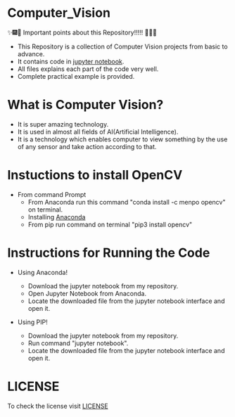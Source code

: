 # Computer_Vision

:sparkles::fireworks::tada: Important points about this Repository!!!!! :tada::fireworks::sparkles: 

- This Repository is a collection of Computer Vision projects from basic to advance.
- It contains code in [jupyter notebook](https://github.com/HarshitDawar55/Machine_And_Deep_Learning/blob/master/README.md).
- All files explains each part of the code very well.
- Complete practical example is provided.

# What is Computer Vision?

- It is super amazing technology.
- It is used in almost all fields of AI(Artificial Intelligence).
- It is a technology which enables computer to view something by the use of any sensor and take action according to that.

# Instuctions to install OpenCV

- From command Prompt
  -  From Anaconda run this command "conda install -c menpo opencv" on terminal.
  -  Installing [Anaconda](https://github.com/HarshitDawar55/Machine_And_Deep_Learning/blob/master/README.md) 
  - From pip run command on terminal "pip3 install opencv"

# Instructions for Running the Code

* Using Anaconda!

  * Download the jupyter notebook from my repository.
  * Open Jupyter Notebook from Anaconda.
  * Locate the downloaded file from the jupyter notebook interface and open it.


* Using PIP!

  - Download the jupyter notebook from my repository.
  - Run command "jupyter notebook".
  - Locate the downloaded file from the jupyter notebook interface and open it.

# LICENSE

To check the license visit [LICENSE](https://github.com/HarshitDawar55/Computer_Vision/blob/master/LICENSE.md)
